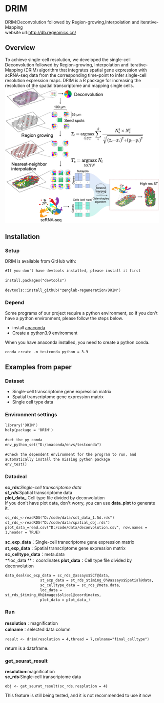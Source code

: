 # DRIM
DRIM:Deconvolution followed by Region-growing,Interpolation and iterative-Mapping  
website url:http://db.regeomics.cn/

## Overview
To achieve single-cell resolution, we developed the single-cell Deconvolution followed by Region-growing, Interpolation and iterative-Mapping (DRIM) algorithm that integrates spatial gene expression with scRNA-seq data from the corresponding time-point to infer single-cell resolution expression maps. DRIM is a R package for increasing the resolution of the spatial transcriptome and mapping single cells.  
![DRIM](flow_chart/DRIM.png)
## Installation
### Setup
DRIM is available from GitHub with:

```
#If you don't have devtools installed, please install it first

install.packages("devtools")

devtools::install_github("zenglab-regeneration/DRIM")

```

### Depend

Some programs of our project require a python environment, so if you don't have a python environment, please follow the steps below.  
* install [anaconda](https://www.anaconda.com/ "anaconda")
* Create a python3.9 environment  

When you have anaconda installed, you need to create a python conda.
```
conda create -n testconda python = 3.9
```

## Examples from paper
### Dataset 
- Single-cell transcriptome gene expression matrix
- Spatial transcriptome gene expression matrix
- Single cell type data
### Environment settings


```
library('DRIM')
help(package = 'DRIM')

#set the py conda
env_python_set("D:/anaconda/envs/testconda")

#Check the dependent environment for the program to run, and automatically install the missing python package
env_test()
```
### Datadeal
**sc_rds**_:*Single-cell transcriptome data*  
**st_rds**_:Spatial transcriptome data    
**plot_data**_:Cell type file divided by deconvolution  
If you don't have plot data, don't worry, you can use **data_plot** to generate it.

```
sc_rds_<-readRDS("D:/code/data/sct_data_1.5d.rds")
st_rds_<-readRDS("D:/code/data/spatial_obj.rds")
plot_data_=read.csv("D:/code/data/deconvolution.csv", row.names = 1,header = TRUE)
```
**sc_exp_data**：Single-cell transcriptome gene expression matrix  
**st_exp_data**：Spatial transcriptome gene expression matrix  
**sc_celltype_data**：meta.data  
**loc_data **：coordinates 
**plot_data**：Cell type file divided by deconvolution  
```
data_deal(sc_exp_data = sc_rds_@assays$SCT@data,  
                st_exp_data = st_rds_$timing_0h@assays$Spatial@data,
                sc_celltype_data = sc_rds_@meta.data,
                loc_data = st_rds_$timing_0h@images$slice1@coordinates,
                plot_data = plot_data_)
```
### Run
**resolution**：magnification  
**colname**：selected data column  
```
result <- drim(resolution = 4,thread = 7,colname="final_celltype")
```
return is a dataframe.

### get_seurat_result
**resolution**:magnification  
**sc_rds**:Single-cell transcriptome data
```
obj <- get_seurat_result(sc_rds,resplution = 4)
```
This feature is still being tested, and it is not recommended to use it now
